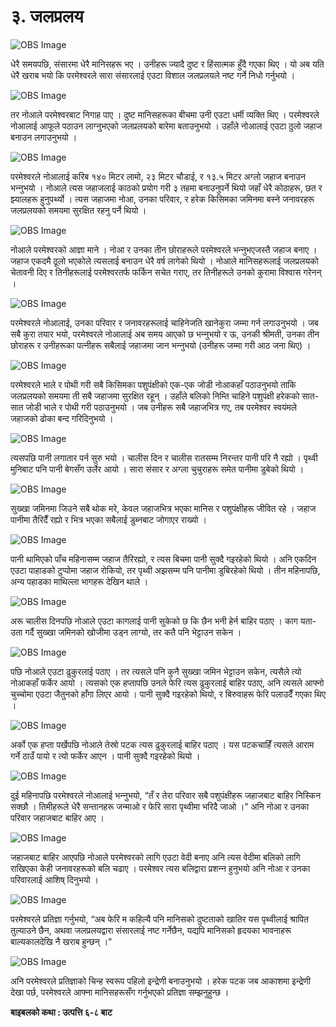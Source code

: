 # ३. जलप्रलय

![OBS Image](https://cdn.door43.org/obs/jpg/360px/obs-en-03-01.jpg)

धेरै समयपछि, संसारमा धेरै मानिसहरू भए । उनीहरू ज्यादै दुष्ट र हिंसात्मक हुँदै गएका थिए । यो अब यति धेरै खराब भयो कि परमेश्‍वरले सारा संसारलाई एउटा विशाल जलप्रलयले नष्ट गर्ने निधो गर्नुभयो ।

![OBS Image](https://cdn.door43.org/obs/jpg/360px/obs-en-03-02.jpg)

तर नोआले परमेश्‍वरबाट निगाह पाए । दुष्ट मानिसहरूका बीचमा उनी एउटा धर्मी व्यक्ति थिए । परमेश्‍वरले नोआलाई आफूले पठाउन लाग्‍नुभएको जलप्रलयको बारेमा बताउनुभयो । उहाँले नोआलाई एउटा ठुलो जहाज बनाउन लगाउनुभयो ।

![OBS Image](https://cdn.door43.org/obs/jpg/360px/obs-en-03-03.jpg)

परमेश्‍वरले नोआलाई करिब १४० मिटर लामो, २३ मिटर चौडाई, र १३.५ मिटर अग्लो जहाज बनाउन भन्‍नुभयो । नोआले त्यस जहाजलाई काठको प्रयोग गरी ३ तहमा बनाउनुपर्ने थियो जहाँ धेरै कोठाहरू, छत र झ्यालहरू हुनुपर्थ्यो । त्यस जहाजमा नोआ, उनका परिवार, र हरेक किसिमका जमिनमा बस्‍ने जनावरहरू जलप्रलयको समयमा सुरक्षित रहनु पर्ने थियो ।

![OBS Image](https://cdn.door43.org/obs/jpg/360px/obs-en-03-04.jpg)

नोआले परमेश्‍वरको आज्ञा माने । नोआ र उनका तीन छोराहरूले परमेश्‍वरले भन्‍नुभएजस्तै जहाज बनाए । जहाज एकदमै ठूलो भएकोले त्यसलाई बनाउन धेरै वर्ष लागेको थियो । नोआले मानिसहरूलाई जलप्रलयको चेतावनी दिए र तिनीहरूलाई परमेश्‍वरतर्फ फर्किन सचेत गराए, तर तिनीहरूले उनको कुरामा विश्‍वास गरेनन् ।

![OBS Image](https://cdn.door43.org/obs/jpg/360px/obs-en-03-05.jpg)

परमेश्‍वरले नोआलाई, उनका परिवार र जनावरहरूलाई चाहिनेजति खानेकुरा जम्मा गर्न लगाउनुभयो । जब सबै कुरा तयार भयो, परमेश्‍वरले नोआलाई अब समय आएको छ भन्‍नुभयो र ऊ, उनकी श्रीमती, उनका तीन छोराहरू र उनीहरूका पत्‍नीहरू सबैलाई जहाजमा जान भन्‍नुभयो (उनीहरू जम्मा गरी आठ जना थिए) ।

![OBS Image](https://cdn.door43.org/obs/jpg/360px/obs-en-03-06.jpg)

परमेश्‍वरले भाले र पोथी गरी सबै किसिमका पशुपंक्षीको एक-एक जोडी नोआकहाँ पठाउनुभयो ताकि जलप्रलयको समयमा ती सबै जहाजमा सुरक्षित रहून् । उहाँले बलिको निम्ति चाहिने पशुपंक्षी हरेकको सात-सात जोडी भाले र पोथी गरी पठाउनुभयो । जब उनीहरू सबै जहाजभित्र गए, तब परमेश्‍वर स्वयंमले जहाजको ढोका बन्द गरिदिनुभयो ।

![OBS Image](https://cdn.door43.org/obs/jpg/360px/obs-en-03-07.jpg)

त्यसपछि पानी लगातार पर्न सुरु भयो । चालीस दिन र चालीस रातसम्म निरन्तर पानी परि नै रह्यो । पृथ्वी मुनिबाट पनि पानी बेगसँग उर्लेर आयो । सारा संसार र अग्ला चुचुराहरू समेत पानीमा डुबेको थियो ।

![OBS Image](https://cdn.door43.org/obs/jpg/360px/obs-en-03-08.jpg)

सुख्खा जमिनमा जिउने सबै थोक मरे, केवल जहाजभित्र भएका मानिस र पशुपंक्षीहरू जीवित रहे । जहाज पानीमा तैरिदैँ रह्यो र भित्र भएका सबैलाई डुब्‍नबाट जोगाएर राख्यो ।

![OBS Image](https://cdn.door43.org/obs/jpg/360px/obs-en-03-09.jpg)

पानी थामिएको पाँच महिनासम्म जहाज तैरिरह्यो, र त्यस बिचमा पानी सुक्दै गइरहेको थियो । अनि एकदिन एउटा पाहाडको टुप्पोमा जहाज रोकियो, तर पृथ्वी अझसम्म पनि पानीमा डुबिरहेको थियो । तीन महिनापछि, अन्य पहाडका माथिल्ला भागहरू देखिन थाले ।

![OBS Image](https://cdn.door43.org/obs/jpg/360px/obs-en-03-10.jpg)

अरू चालीस दिनपछि नोआले एउटा कागलाई पानी सुकेको छ कि छैन भनी हेर्न बाहिर पठाए । काग यता-उता गर्दै सुख्खा जमिनको खोजीमा उड्न लाग्यो, तर कतै पनि भेट्टाउन सकेन ।

![OBS Image](https://cdn.door43.org/obs/jpg/360px/obs-en-03-11.jpg)

पछि नोआले एउटा ढुकुरलाई पठाए । तर त्यसले पनि कुनै सुख्खा जमिन भेट्टाउन सकेन, त्यसैले त्यो नोआकहाँ फर्केर आयो । त्यसको एक हप्तापछि उनले फेरि त्यस ढुकुरलाई बाहिर पठाए, अनि त्यसले आफ्नो चुच्चोमा एउटा जैतुनको हाँगा लिएर आयो । पानी सुक्दै गइरहेको थियो, र बिरुवाहरू फेरि पलाउदैँ गएका थिए ।

![OBS Image](https://cdn.door43.org/obs/jpg/360px/obs-en-03-12.jpg)

अर्को एक हप्ता पर्खेपछि नोआले तेस्रो पटक त्यस ढुकुरलाई बाहिर पठाए । यस पटकचाहिँ त्यसले आराम गर्ने ठाउँ पायो र त्यो फर्केर आएन । पानी सुक्दै गइरहेको थियो ।

![OBS Image](https://cdn.door43.org/obs/jpg/360px/obs-en-03-13.jpg)

दुई महिनापछि परमेश्‍वरले नोआलाई भन्‍नुभयो, “तँ र तेरा परिवार सबै पशुपंक्षीहरू जहाजबाट बाहिर निस्किन सक्छौ । तिमीहरूले धेरै सन्तानहरू जन्माओ र फेरि सारा पृथ्वीमा भरिदै जाओ ।” अनि नोआ र उनका परिवार जहाजबाट बाहिर आए ।

![OBS Image](https://cdn.door43.org/obs/jpg/360px/obs-en-03-14.jpg)

जहाजबाट बाहिर आएपछि नोआले परमेश्‍वरको लागि एउटा वेदी बनाए अनि त्यस वेदीमा बलिको लागि राखिएका केही जनावरहरूको बलि चढाए । परमेश्‍वर त्यस बलिद्वारा प्रशन्‍न हुनुभयो अनि नोआ र उनका परिवारलाई आशिष् दिनुभयो ।

![OBS Image](https://cdn.door43.org/obs/jpg/360px/obs-en-03-15.jpg)

परमेश्‍वरले प्रतिज्ञा गर्नुभयो, “अब फेरि म कहिल्यै पनि मानिसको दुष्टताको खातिर यस पृथ्वीलाई श्रापित तुल्याउने छैन, अथवा जलप्रलयद्वारा संसारलाई नष्ट गर्नेछैन, यद्यपि मानिसको हृदयका भावनाहरू बाल्यकालदेखि नै खराब हुन्छन् ।”

![OBS Image](https://cdn.door43.org/obs/jpg/360px/obs-en-03-16.jpg)

अनि परमेश्‍वरले प्रतिज्ञाको चिन्ह स्वरूप पहिलो इन्द्रेणी बनाउनुभयो । हरेक पटक जब आकाशमा इन्द्रेणी देखा पर्छ, परमेश्‍वरले आफ्ना मानिसहरूसँग गर्नुभएको प्रतिज्ञा सम्झनुहुन्छ ।

__बाइबलको कथा : उत्पत्ति ६-८ बाट__
